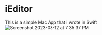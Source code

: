 # iEditor
This is a simple Mac App that i wrote in Swift
![Screenshot 2023-08-12 at 7 35 37 PM](https://github.com/angelosstaboulis/iEditor/assets/79055304/ee3e5ca1-17da-487e-8fad-98ca2e129d3c)
